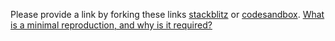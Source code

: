 Please provide a link by forking these links <a href="https://stackblitz.com/edit/ng-alain-setup" target="_blank">stackblitz</a> or <a href="https://codesandbox.io/s/ng-alain-setup-dd0hq?file=/src/app/app.component.ts" target="_blank">codesandbox</a>.
[What is a minimal reproduction, and why is it required?](#repro-modal)